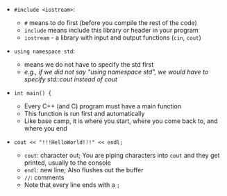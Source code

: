 - `#include <iostream>`: <br>
    - `#` means to do first (before you compile the rest of the code) <br>
    - `include` means include this library or header in your program <br>
    - `iostream` - a library with input and output functions (`cin`, `cout`) <br>

- `using namespace std`: <br>
    - means we do not have to specify the std first <br>
    - *e.g., if we did not say "using namespace std", we would have to specify std::cout instead of cout* <br>

- `int main() {` <br>
    - Every C++ (and C) program must have a main function <br>
    - This function is run first and automatically <br>
    - Like base camp, it is where you start, where you come back to, and where you end<br>

- `cout << "!!!HelloWorld!!!" << endl;` <br>
    - `cout`: character out; You are piping characters into `cout` and they get printed, usually to the console <br>
    - `endl`: new line; Also flushes out the buffer <br>
    - `//`: comments <br>
    - Note that every line ends with a `;` <br>